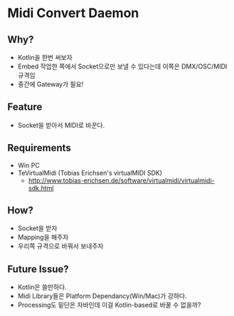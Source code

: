# Midi Convert Daemon
## Why?

* Kotlin을 한번 써보자
* Embed 작업한 쪽에서 Socket으로만 보낼 수 있다는데 이쪽은 DMX/OSC/MIDI 규격임
* 중간에 Gateway가 필요!

## Feature
* Socket을 받아서 MIDI로 바꾼다.

## Requirements

* Win PC
* TeVirtualMidi (Tobias Erichsen's virtualMIDI SDK)
    * http://www.tobias-erichsen.de/software/virtualmidi/virtualmidi-sdk.html

## How?

* Socket을 받자
* Mapping을 해주자
* 우리쪽 규격으로 바꿔서 보내주자

## Future Issue?

* Kotlin은 쓸만하다.
* Midi Library들은 Platform Dependancy(Win/Mac)가 강하다.
* Processing도 밑단은 자바인데 이걸 Kotlin-based로 바꿀 수 없을까?
